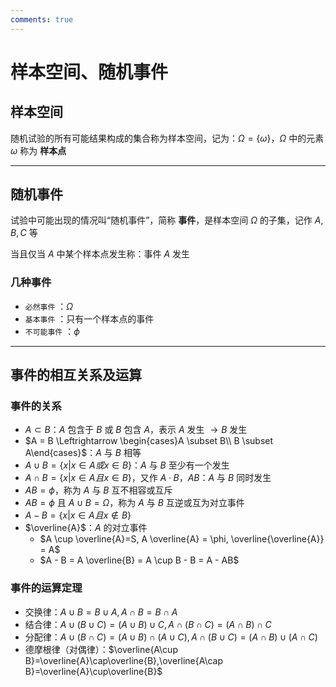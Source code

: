 ```yaml
---
comments: true
---
```


# 样本空间、随机事件

## 样本空间

随机试验的所有可能结果构成的集合称为样本空间，记为：$\Omega = \{\omega\}$，$\Omega$ 中的元素 $\omega$ 称为 **样本点**

- - - - - -

## 随机事件

试验中可能出现的情况叫“随机事件”，简称 **事件**，是样本空间 $\Omega$ 的子集，记作 $A,B,C$ 等

当且仅当 $A$ 中某个样本点发生称：事件 $A$ 发生

### 几种事件

- `必然事件` ：$\Omega$
- `基本事件` ：只有一个样本点的事件
- `不可能事件` ：$\phi$

- - - - - -

## 事件的相互关系及运算

### 事件的关系

- $A \subset B$：$A$ 包含于 $B$ 或 $B$ 包含 $A$，表示 $A$ 发生 $\to B$ 发生
- $A = B \Leftrightarrow \begin{cases}A \subset B\\ B \subset A\end{cases}$：$A$ 与 $B$ 相等
- $A \cup B = \{x|x\in A 或 x\in B\}$：$A$ 与 $B$ 至少有一个发生
- $A \cap B = \{x|x\in A 且 x\in B\}$，又作 $A·B$，$AB$：$A$ 与 $B$ 同时发生
- $AB=\phi$，称为 $A$ 与 $B$ 互不相容或互斥
- $AB=\phi$ 且 $A \cup B = \Omega$，称为 $A$ 与 $B$ 互逆或互为对立事件
- $A-B=\{x|x\in A 且 x\notin B\}$
- $\overline{A}$：$A$ 的对立事件
    - $A \cup \overline{A}=S, A \overline{A} = \phi, \overline{\overline{A}} = A$
    - $A - B = A \overline{B} = A \cup B - B = A - AB$

### 事件的运算定理

- 交换律：$A\cup B=B\cup A,A\cap B=B\cap A$
- 结合律：$A\cup(B\cup C)=(A\cup B)\cup C,A\cap(B\cap C)=(A\cap B)\cap C$
- 分配律：$A\cup(B\cap C)=(A\cup B)\cap(A\cup C),A\cap(B\cup C)=(A\cap B)\cup(A\cap C)$
- 德摩根律（对偶律）：$\overline{A\cup B}=\overline{A}\cap\overline{B},\overline{A\cap B}=\overline{A}\cup\overline{B}$
